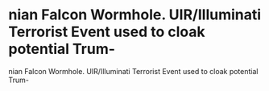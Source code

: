 # nian Falcon Wormhole. UIR/Illuminati Terrorist Event used to cloak potential Trum-

nian Falcon Wormhole. UIR/Illuminati Terrorist Event used to cloak potential Trum-